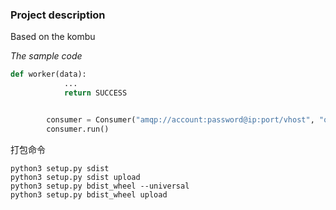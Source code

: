 ### Project description

Based on the kombu

*The sample code*
```python
def worker(data):
            ...
            return SUCCESS


        consumer = Consumer("amqp://account:password@ip:port/vhost", "queue", worker)
        consumer.run()
```

打包命令

    python3 setup.py sdist
    python3 setup.py sdist upload
    python3 setup.py bdist_wheel --universal
    python3 setup.py bdist_wheel upload